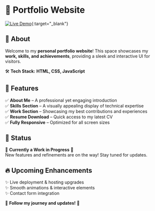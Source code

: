 # 🚀 Portfolio Website  

[![Live Demo](https://img.shields.io/badge/🔗Live%20Demo-Click%20Here-blue)](https://tarakkatoch.github.io/Portfolio/){:target="_blank"}  

## 📌 About  
Welcome to my **personal portfolio website**! This space showcases my **work, skills, and achievements**, providing a sleek and interactive UI for visitors.  

🛠 **Tech Stack:** **HTML, CSS, JavaScript**  

## 🌟 Features  
✅ **About Me** – A professional yet engaging introduction  
✅ **Skills Section** – A visually appealing display of technical expertise  
✅ **Work Section** – Showcasing my best contributions and experiences  
✅ **Resume Download** – Quick access to my latest CV  
✅ **Fully Responsive** – Optimized for all screen sizes  

## 🔧 Status  
🚧 **Currently a Work in Progress** 🚧  
New features and refinements are on the way! Stay tuned for updates.  

## 🔥 Upcoming Enhancements  
✨ Live deployment & hosting upgrades  
✨ Smooth animations & interactive elements  
✨ Contact form integration  

🔗 **Follow my journey and updates!** 🚀  

